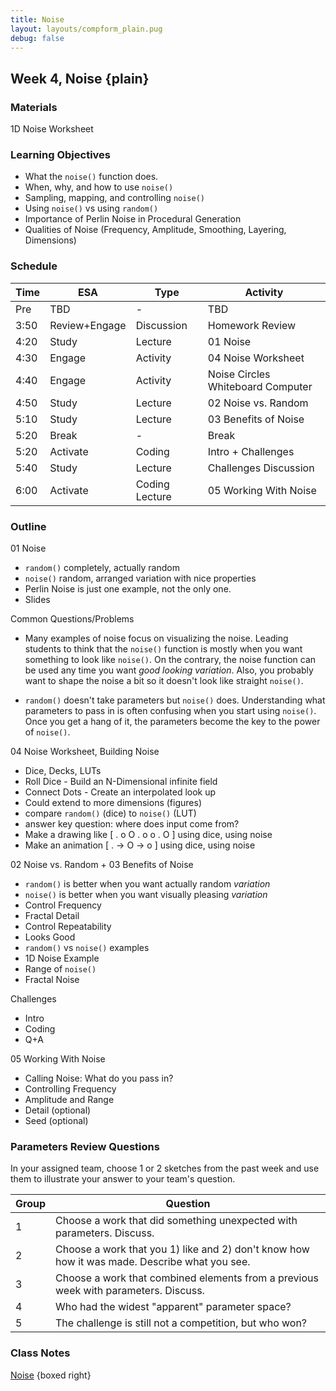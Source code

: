 ```yaml
---
title: Noise
layout: layouts/compform_plain.pug
debug: false
---
```



## Week 4, Noise {plain}

### Materials
1D Noise Worksheet

### Learning Objectives
- What the `noise()` function does.
- When, why, and how to use `noise()`
- Sampling, mapping, and controlling `noise()`
- Using `noise()` vs using `random()`
- Importance of Perlin Noise in Procedural Generation
- Qualities of Noise (Frequency, Amplitude, Smoothing, Layering, Dimensions)

### Schedule


| Time | ESA           | Type           | Activity                          |
| ---- | ------------- | -------------- | --------------------------------- |
| Pre  | TBD           | -              | TBD                               |
| 3:50 | Review+Engage | Discussion     | Homework Review                   |
| 4:20 | Study         | Lecture        | 01 Noise                          |
| 4:30 | Engage        | Activity       | 04 Noise Worksheet                |
| 4:40 | Engage        | Activity       | Noise Circles Whiteboard Computer |
| 4:50 | Study         | Lecture        | 02 Noise vs. Random               |
| 5:10 | Study         | Lecture        | 03 Benefits of Noise              |
| 5:20 | Break         | -              | Break                             |
| 5:20 | Activate      | Coding         | Intro + Challenges                |
| 5:40 | Study         | Lecture        | Challenges Discussion             |
| 6:00 | Activate      | Coding Lecture | 05 Working With Noise             |


### Outline

01 Noise
- `random()` completely, actually random
- `noise()` random, arranged variation with nice properties
- Perlin Noise is just one example, not the only one.
- Slides

Common Questions/Problems
- Many examples of noise focus on visualizing the noise. Leading students to think that the `noise()` function is mostly when you want something to look like `noise()`. On the contrary, the noise function can be used any time you want _good looking variation_. Also, you probably want to shape the noise a bit so it doesn't look like straight `noise()`.

- `random()` doesn't take parameters but `noise()` does. Understanding what parameters to pass in is often confusing when you start using `noise()`. Once you get a hang of it, the parameters become the key to the power of `noise()`.

04 Noise Worksheet, Building Noise
- Dice, Decks, LUTs
- Roll Dice - Build an N-Dimensional infinite field
- Connect Dots - Create an interpolated look up
- Could extend to more dimensions (figures)
- compare `random()` (dice) to `noise()` (LUT)
- answer key question: where does input come from?
- Make a drawing like [ . o O . o o . O ] using dice, using noise
- Make an animation [ . -> O -> o ] using dice, using noise

02 Noise vs. Random + 03 Benefits of Noise
- `random()` is better when you want actually random _variation_
- `noise()` is better when you want visually pleasing _variation_
- Control Frequency
- Fractal Detail
- Control Repeatability
- Looks Good
- `random()` vs `noise()` examples
- 1D Noise Example
- Range of `noise()`
- Fractal Noise

Challenges
- Intro
- Coding
- Q+A

05 Working With Noise
- Calling Noise: What do you pass in?
- Controlling Frequency
- Amplitude and Range
- Detail (optional)
- Seed (optional)


### Parameters Review Questions

In your assigned team, choose 1 or 2 sketches from the past week and use them to illustrate your answer to your team's question.

| Group | Question                                                                                     |
| ----- | -------------------------------------------------------------------------------------------- |
| 1     | Choose a work that did something unexpected with parameters. Discuss.                        |
| 2     | Choose a work that you 1) like and 2) don't know how how it was made. Describe what you see. |
| 3     | Choose a work that combined elements from a previous week with parameters. Discuss.          |
| 4     | Who had the widest "apparent" parameter space?                                               |
| 5     | The challenge is still not a competition, but who won?                                       |





### Class Notes
[Noise](./index.html) {boxed right}


